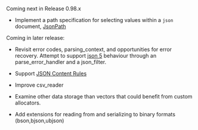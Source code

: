 Coming next in Release 0.98.x

- Implement a path specification for selecting values within a `json` document, [JsonPath](http://goessner.net/articles/JsonPath/)

Coming in later release:

- Revisit error codes, parsing_context, and opportunities for error recovery. Attempt to support [json 5](http://json5.org/) behaviour through an parse_error_handler and a json_filter.

- Support [JSON Content Rules](http://www.ietf.org/id/draft-newton-json-content-rules-04.txt)

- Improve csv_reader 

- Examine other data storage than vectors that could benefit from custom allocators.

- Add extensions for reading from and serializing to binary formats (bson,bjson,ubjson) 
